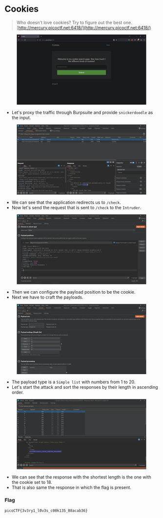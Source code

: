 # Cookies

> Who doesn't love cookies? Try to figure out the best one. [http://mercury.picoctf.net:6418/](http://mercury.picoctf.net:6418/)

<figure><img src="../../.gitbook/assets/1 (59).png" alt=""><figcaption></figcaption></figure>

* Let's proxy the traffic through Burpsuite and provide `snickerdoodle` as the input.

<figure><img src="../../.gitbook/assets/2 (58).png" alt=""><figcaption></figcaption></figure>

* We can see that the application redirects us to `/check`.
* Now let's send the request that is sent to `/check` to the `Intruder`.&#x20;

<figure><img src="../../.gitbook/assets/3 (53).png" alt=""><figcaption></figcaption></figure>

* Then we can configure the payload position to be the cookie.
* Next we have to craft the payloads.

<figure><img src="../../.gitbook/assets/4 (45).png" alt=""><figcaption></figcaption></figure>

* The payload type is a `Simple list` with numbers from 1 to 20.
* Let's start the attack and sort the responses by their length in ascending order.

<figure><img src="../../.gitbook/assets/5 (42).png" alt=""><figcaption></figcaption></figure>

* We can see that the response with the shortest length is the one with the cookie set to 18.
* That is also same the response in which the flag is present.

### Flag

```
picoCTF{3v3ry1_l0v3s_c00k135_88acab36}
```
